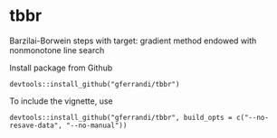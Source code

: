 # tbbr
Barzilai-Borwein steps with target: gradient method endowed with nonmonotone line search

Install package from Github

```devtools::install_github("gferrandi/tbbr")```

To include the vignette, use

```devtools::install_github("gferrandi/tbbr", build_opts = c("--no-resave-data", "--no-manual"))```
